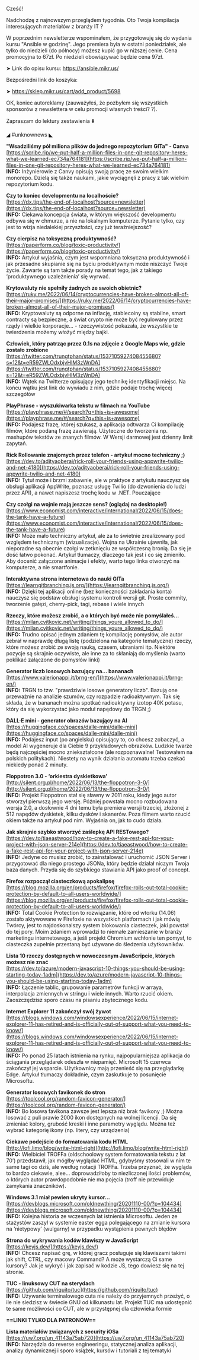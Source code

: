 Cześć!

Nadchodzę z najnowszym przeglądem tygodnia. Oto Twoja kompilacja interesujących materiałów z branży IT ?

W poprzednim newsletterze wspominałem, że przygotowuję się do wydania kursu "Ansible w godzinę". Jego premiera była w ostatni poniedziałek, ale tylko do niedzieli (do północy) możesz kupić go w niższej cenie. Cena promocyjna to 67zł. Po niedzieli obowiązywać będzie cena 97zł.

➤ Link do opisu kursu: https://ansible.mikr.us/

Bezpośredni link do koszyka:

➤ https://sklep.mikr.us/cart/add_product/5698

 

OK, koniec autoreklamy (zauważyłeś, że pozbyłem się wszystkich sponsorów z newslettera w celu promocji własnych treści? ?).

Zapraszam do lektury zestawienia ⬇️

 

◢ #unknownews ◣

**"Wsadziliśmy pół miliona plików do jednego repozytorium GITa" - Canva**  
[https://scribe.rip/we-put-half-a-million-files-in-one-git-repository-heres-what-we-learned-ec734a764181](https://scribe.rip/we-put-half-a-million-files-in-one-git-repository-heres-what-we-learned-ec734a764181)  
**INFO:** Inżynierowie z Canvy opisują swoją pracę ze swoim wielkim monorepo. Dzielą się także naukami, jakie wyciągnęli z pracy z tak wielkim repozytorium kodu.  

**Czy to koniec developmentu na localhoście?**  
[https://dx.tips/the-end-of-localhost?source=newsletter](https://dx.tips/the-end-of-localhost?source=newsletter)  
**INFO:** Ciekawa koncepcja świata, w którym większość developmentu odbywa się w chmurze, a nie na lokalnym komputerze. Pytanie tylko, czy jest to wizja niedalekiej przyszłości, czy już teraźniejszość?  

**Czy cierpisz na toksyczną produktywność?**  
[https://paperform.co/blog/toxic-productivity/](https://paperform.co/blog/toxic-productivity/)  
**INFO:** Artykuł wyjaśnia, czym jest wspomniana toksyczna produktywność i jak przesadne skupianie się na byciu produktywnym może niszczyć Twoje życie. Zawarte są tam także porady na temat tego, jak z takiego &lsquo;produktywnego uzależnienia&rsquo; się wyrwać.  

**Krytowaluty nie spełniły żadnych ze swoich obietnic?**  
[https://ruky.me/2022/06/14/cryptocurrencies-have-broken-almost-all-of-their-major-promises/](https://ruky.me/2022/06/14/cryptocurrencies-have-broken-almost-all-of-their-major-promises/)  
**INFO:** Kryptowaluty są odporne na inflację, stablecoiny są stabilne, smart contracty są bezpieczne, a świat crypto nie może być regulowany przez rządy i wielkie korporacje... - rzeczywistość pokazała, że wszystkie te twierdzenia możemy włożyć między bajki.  

**Człowiek, który patrząc przez 0.1s na zdjęcie z Google Maps wie, gdzie zostało zrobione**  
[https://twitter.com/trungtphan/status/1537105927408455680?s=12&t=eR59ZWLOdxbjvHlM3zWnDA](https://twitter.com/trungtphan/status/1537105927408455680?s=12&t=eR59ZWLOdxbjvHlM3zWnDA)  
**INFO:** Wątek na Twitterze opisujący jego technikę identyfikacji miejsc. Na końcu wątku jest link do wywiadu z nim, gdzie podaje trochę więcej szczegółów  

**PlayPhrase - wyszukiwarka tekstu w filmach na YouTube**  
[https://playphrase.me/#/search?q=this+is+awesome](https://playphrase.me/#/search?q=this+is+awesome)  
**INFO:** Podajesz frazę, której szukasz, a aplikacja odtwarza Ci kompilację filmów, które podaną frazę zawierają. Użyteczne do tworzenia np. mashupów tekstów ze znanych filmów. W Wersji darmowej jest dzienny limit zapytań.  

**Rick Rollowanie znajomych przez telefon - artykuł mocno techniczny ;)**  
[https://dev.to/adityaoberai/rick-roll-your-friends-using-appwrite-twilio-and-net-4180](https://dev.to/adityaoberai/rick-roll-your-friends-using-appwrite-twilio-and-net-4180)  
**INFO:** Tytuł może i brzmi zabawnie, ale w praktyce z artykułu nauczysz się obsługi aplikacji AppWrite, poznasz usługę Twilio (do dzwonienia do ludzi przez API), a nawet napiszesz trochę kodu w .NET. Pouczające  

**Czy czołgi na wojnie mają jeszcze sens? (oglądaj na desktopie!)**  
[https://www.economist.com/interactive/international/2022/06/15/does-the-tank-have-a-future](https://www.economist.com/interactive/international/2022/06/15/does-the-tank-have-a-future)  
**INFO:** Może mało techniczny artykuł, ale za to świetnie zrealizowany pod względem technicznym (wizualizacje). Wojna na Ukrainie ujawniła, jak nieporadne są obecnie czołgi w zetknięciu ze współczesną bronią. Da się je dość łatwo pokonać. Artykuł tłumaczy, dlaczego tak jest i co się zmieniło. Aby docenić załączone animacje i efekty, warto tego linka otworzyć na komputerze, a nie smartfonie.  

**Interaktywna strona internetowa do nauki GITa**  
[https://learngitbranching.js.org/](https://learngitbranching.js.org/)  
**INFO:** Dzięki tej aplikacji online (bez konieczności zakładania konta) nauczysz się podstaw obsługi systemu kontroli wersji git. Proste commity, tworzenie gałęzi, cherry-pick, tagi, rebase i wiele innych  

**Rzeczy, które możesz zrobić, a o których być może nie pomyślałeś...**  
[https://milan.cvitkovic.net/writing/things_youre_allowed_to_do/](https://milan.cvitkovic.net/writing/things_youre_allowed_to_do/)  
**INFO:** Trudno opisać jednym zdaniem tę kompilację pomysłów, ale autor zebrał w naprawdę długą listę (podzielona na kategorie tematyczne) rzeczy, które możesz zrobić ze swoją nauką, czasem, ubraniami itp. Niektóre pozycje są skrajnie oczywiste, ale inne za to skłaniają do myślenia (warto poklikać załączone do pomysłów linki)  

**Generator liczb losowych bazujący na... bananach**  
[https://www.valerionappi.it/brng-en/](https://www.valerionappi.it/brng-en/)  
**INFO:** TRGN to tzw. "prawdziwie losowe generatory liczb". Bazują one przeważnie na analizie szumów, czy rozpadzie radioaktywnym. Tak się składa, że w bananach można spotkać radioaktywny izotop 40K potasu, który da się wykorzystać jako moduł napędowy do TRGN ;)  

**DALL&middot;E mini - generator obrazów bazujący na AI**  
[https://huggingface.co/spaces/dalle-mini/dalle-mini](https://huggingface.co/spaces/dalle-mini/dalle-mini)  
**INFO:** Podajesz input (po angielsku) opisujący to, co chcesz zobaczyć, a model AI wygeneruje dla Ciebie 9 przykładowych obrazków. Ludzkie twarze będą najczęściej mocno zniekształcone (ale rozpoznawalne! Testowałem na polskich politykach). Niestety na wynik działania automatu trzeba czekać niekiedy ponad 2 minuty.  

**Floppotron 3.0 - &lsquo;orkiestra dyskietkowa&rsquo;**  
[http://silent.org.pl/home/2022/06/13/the-floppotron-3-0/](http://silent.org.pl/home/2022/06/13/the-floppotron-3-0/)  
**INFO:** Projekt Floppotron stał się sławny w 2011 roku, kiedy jego autor stworzył pierwszą jego wersję. Później powstała mocno rozbudowana wersja 2.0, a dosłownie 4 dni temu była premiera wersji trzeciej, złożonej z 512 napędów dyskietek, kilku dysków i skanerów. Poza filmem warto rzucić okiem także na artykuł pod nim. Wyjaśnia on, jak to cudo działa.  

**Jak skrajnie szybko stworzyć zaślepkę API RESTowego?**  
[https://dev.to/tiaeastwood/how-to-create-a-fake-rest-api-for-your-project-with-json-server-214e](https://dev.to/tiaeastwood/how-to-create-a-fake-rest-api-for-your-project-with-json-server-214e)  
**INFO:** Jedyne co musisz zrobić, to zainstalować i uruchomić JSON Server i przygotować dla niego prostego JSONa, który będzie działał niczym Twoja baza danych. Przyda się do szybkiego stawiania API jako proof of concept.  

**Firefox rozpoczął ciasteczkową apokalipsę**  
[https://blog.mozilla.org/en/products/firefox/firefox-rolls-out-total-cookie-protection-by-default-to-all-users-worldwide/](https://blog.mozilla.org/en/products/firefox/firefox-rolls-out-total-cookie-protection-by-default-to-all-users-worldwide/)  
**INFO:** Total Cookie Protection to rozwiązanie, które od wtorku (14.06) zostało aktywowane w Firefoxie na wszystkich platformach i jak mówią Twórcy, jest to najdoskonalszy system blokowania ciasteczek, jaki powstał do tej pory. Moim zdaniem wprowadzi to niemałe zamieszanie w branży marketingu internetowego, a jeśli projekt Chromium wchłonie ten pomysł, to ciasteczka zupełnie przestaną być używane do śledzenia użytkowników.  

**Lista 10 rzeczy dostępnych w nowoczesnym JavaScripcie, których możesz nie znać**  
[https://dev.to/azure/modern-javascript-10-things-you-should-be-using-starting-today-1adm](https://dev.to/azure/modern-javascript-10-things-you-should-be-using-starting-today-1adm)  
**INFO:** Łączenie tablic, grupowanie parametrów funkcji w arraya, interpolacja zmiennych w stringu i wiele innych. Warto rzucić okiem. Zaoszczędzisz sporo czasu na pisaniu zbytecznego kodu.  

**Internet Explorer 11 zakończył swój żywot**  
[https://blogs.windows.com/windowsexperience/2022/06/15/internet-explorer-11-has-retired-and-is-officially-out-of-support-what-you-need-to-know/](https://blogs.windows.com/windowsexperience/2022/06/15/internet-explorer-11-has-retired-and-is-officially-out-of-support-what-you-need-to-know/)  
**INFO:** Po ponad 25 latach istnienia na rynku, najpopularniejsza aplikacja do ściągania przeglądarek odeszła w niepamięć. Microsoft 15 czerwca zakończył jej wsparcie. Użytkownicy mają przenieść się na przeglądarkę Edge. Artykuł tłumaczy dokładnie, czym zaskutkuje to posunięcie Microsoftu.  

**Generator losowych favikonek do stron**  
[https://toolcool.org/random-favicon-generator/](https://toolcool.org/random-favicon-generator/)  
**INFO:** Bo losowa favikona zawsze jest lepsza niż brak favikony ;) Można losować z puli prawie 2000 ikon dostępnych na wolnej licencji. Da się zmieniać kolory, grubość kreski i inne parametry wyglądu. Można też wybrać kategorię ikony (np. litery, czy urządzenia)  

**Ciekawe podejście do formatowania kodu HTML**  
[http://lofi.limo/blog/write-html-right](http://lofi.limo/blog/write-html-right)  
**INFO:** Wielbiciel TROFFa (oldschoolowy system formatowania tekstu z lat 70&rsquo;) przedstawił, jak mógłby wyglądać HTML, gdybyśmy stosowali w nim te same tagi co dziś, ale według notacji TROFFa. Trzeba przyznać, że wygląda to bardzo ciekawie, alee... doprowadziłoby to niezliczonej ilości problemów, o których autor prawdopodobnie nie ma pojęcia (troff nie przewiduje zamykania znaczników).  

**Windows 3.1 miał pewien ukryty kursor...**  
[https://devblogs.microsoft.com/oldnewthing/20201110-00/?p=104434](https://devblogs.microsoft.com/oldnewthing/20201110-00/?p=104434)  
**INFO:** Kolejna historia ze wczesnych lat istnienia Microsoftu. Jeden ze stażystów zaszył w systemie easter egga polegającego na zmianie kursora na &lsquo;nietypowy&rsquo; (wulgarny) w przypadku wystąpienia pewnych błędów  

**Strona do wykrywania kodów klawiszy w JavaScript**  
[https://keyjs.dev/](https://keyjs.dev/)  
**INFO:** Chcesz napisać grę, w której gracz posługuje się klawiszami takimi jak shift, CTRL, czy macowy Command? A może wystarczą Ci same kursory? Jak je wykryć i jak zapisać w kodzie JS, tego dowiesz się na tej stronie.  

**TUC - linuksowy CUT na sterydach**  
[https://github.com/riquito/tuc](https://github.com/riquito/tuc)  
**INFO:** Używanie terminalowego cuta nie należy do przyjemnych przeżyć, o ile nie siedzisz w świecie GNU od kilkunastu lat. Projekt TUC ma udostępnić te same możliwości co CUT, ale w przystępnej dla człowieka formie  

**==LINKI TYLKO DLA PATRONÓW==**

**Lista materiałów związanych z security iOSa**  
[https://uw7.org/un_41143a75ab720](https://uw7.org/un_41143a75ab720)  
**INFO:** Narzędzia do reverse engineeringu, statycznej analiza aplikacji, analizy dynamicznej i sporo książek, kursów i tutoriali z tej tematyki